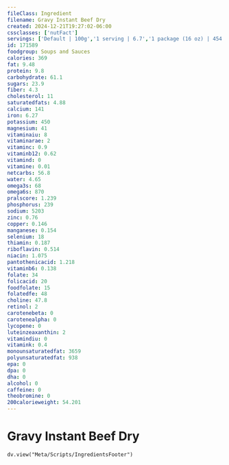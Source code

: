```yaml
---
fileClass: Ingredient
filename: Gravy Instant Beef Dry
created: 2024-12-21T19:27:02-06:00
cssclasses: ['nutFact']
servings: ['Default | 100g','1 serving | 6.7','1 package (16 oz) | 454']
id: 171589
foodgroup: Soups and Sauces
calories: 369
fat: 9.48
protein: 9.8
carbohydrate: 61.1
sugars: 23.9
fiber: 4.3
cholesterol: 11
saturatedfats: 4.88
calcium: 141
iron: 6.27
potassium: 450
magnesium: 41
vitaminaiu: 8
vitaminarae: 2
vitaminc: 0.9
vitaminb12: 0.62
vitamind: 0
vitamine: 0.01
netcarbs: 56.8
water: 4.65
omega3s: 68
omega6s: 870
pralscore: 1.239
phosphorus: 239
sodium: 5203
zinc: 0.76
copper: 0.146
manganese: 0.154
selenium: 18
thiamin: 0.187
riboflavin: 0.514
niacin: 1.075
pantothenicacid: 1.218
vitaminb6: 0.138
folate: 34
folicacid: 20
foodfolate: 15
folatedfe: 48
choline: 47.8
retinol: 2
carotenebeta: 0
carotenealpha: 0
lycopene: 0
luteinzeaxanthin: 2
vitamindiu: 0
vitamink: 0.4
monounsaturatedfat: 3659
polyunsaturatedfat: 938
epa: 0
dpa: 0
dha: 0
alcohol: 0
caffeine: 0
theobromine: 0
200calorieweight: 54.201
---
```


# Gravy Instant Beef Dry

```dataviewjs
dv.view("Meta/Scripts/IngredientsFooter")
```